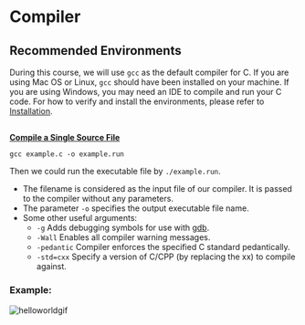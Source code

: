# Compiler


## Recommended Environments

During this course, we will use ```gcc``` as the default compiler for C. If you are using Mac OS or Linux, ```gcc``` should have been installed on your machine. If you are using Windows, you may need an IDE to compile and run your C code. For how to verify and install the environments, please refer to [Installation](./tutorials/installation.html).


##
**<u>Compile a Single Source File</u>**


```gcc example.c -o example.run```

Then we could run the executable file by ```./example.run```.

* The filename is considered as the input file of our compiler. It is passed to the compiler without any parameters.
* The parameter `-o` specifies the output executable file name.
* Some other  useful arguments:
    * `-g` Adds debugging symbols for use with [gdb](https://www.gnu.org/software/gdb/).
    * `-Wall` Enables all compiler warning messages.
    * `-pedantic` Compiler enforces the specified C standard pedantically. 
    * `-std=cxx` Specify a version of C/CPP (by replacing the xx) to compile against.

### Example: 

![helloworldgif](../images/helloworld.gif)
